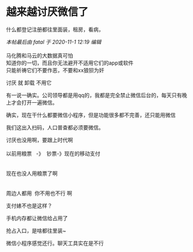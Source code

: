 # 越来越讨厌微信了


什么都登记注册都往里面装，租房，看病，

<i class="pstatus"> 本帖最后由 fatal 于 2020-11-1 12:19 编辑 </i><br />
<br />
马化腾和马云的大数据真可怕<br />
知道你的一切，而且你无法避开不适用它们的app或软件<br />
只能祈祷它们不要作恶，不要和xx狼狈为奸

<img src="static/image/smiley/default/lol.gif" smilieid="12" border="0" alt="" />讨厌 就 卸载 不用它

有一说一确实。公司领导都是用qq的，我都是完全禁止微信后台的，每天只有晚上才会打开一遍微信。

确实，现在干什么都要微信小程序，但是功能很多都不完善，还只能用微信<img id="aimg_j6q1T" onclick="zoom(this, this.src, 0, 0, 0)" class="zoom" src="https://cdn.jsdelivr.net/gh/hishis/forum-master/public/images/patch.gif" onmouseover="img_onmouseoverfunc(this)" onload="thumbImg(this)" border="0" alt="" />

我们这出入扫码，人口普查都必须要微信。

讨厌也没用啊，要跟上时代啊<br />
<br />
以前用粮票&nbsp; &nbsp;-》&nbsp;&nbsp;钞票-》现在的移动支付<br />
<br />
<br />
现在也没人用粮票了啊<br />
<br />
<br />
周边人都用&nbsp;&nbsp;你不用也不行 啊

支付婊不也是这样？

手机内存都让微信给占用了

抢占入口，是啥都往里装~ 

微信小程序感觉还行。聊天工具实在是不行
